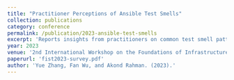 ```yaml
---
title: "Practitioner Perceptions of Ansible Test Smells"
collection: publications
category: conference
permalink: /publication/2023-ansible-test-smells
excerpt: 'Reports insights from practitioners on common test smell patterns in Ansible scripts.'
year: 2023
venue: '2nd International Workshop on the Foundations of Infrastructure Specification and Testing (FIST 2023)'
paperurl: 'fist2023-survey.pdf'
author: 'Yue Zhang, Fan Wu, and Akond Rahman. (2023).'
---
```

